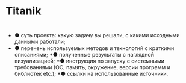 # Titanik<h1>
* ● суть проекта: какую задачу вы решали, с какими исходными данными работали;
* ● перечень используемых методов и технологий с краткими описаниями;
*● полученные результаты с наглядной визуализацией;
*● инструкция по запуску с системными требованиями (ОС, память, окружение, версии программ и библиотек etc.);
*● ссылки на использованные источники.
